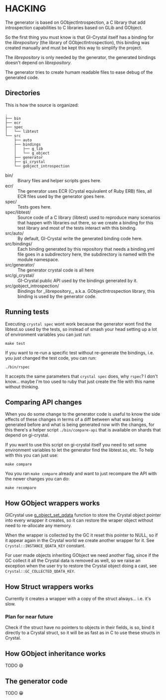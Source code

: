 # HACKING

The generator is based on GObjectIntrospection, a C library that add introspection capabilities to C libraries based on GLib and GObject.

So the first thing you must know is that GI-Crystal itself has a binding for the _librepository_ (the library of GObjectIntrospection), this binding was created manually and must be kept this way to simplify the project.

The _librepository_ is only needed by the generator, the generated bindings doesn't depend on _librepository_.

The generator tries to create humam readable files to ease debug of the generated code.

## Directories

This is how the source is organized:

```
.
├── bin
├── ecr
├── spec
│   └── libtest
└── src
    ├── auto
    ├── bindings
    │   ├── g_lib
    │   └── g_object
    ├── generator
    ├── gi_crystal
    └── gobject_introspection
```

<dl>
<dt>bin/</dt>
<dd>Binary files and helper scripts goes here.</dd>
<dt>ecr/</dt>
<dd>The generator uses ECR (Crystal equivalent of Ruby ERB) files, all ECR files used by the generator goes here.</dd>
<dt>spec/</dt>
<dd>Tests goes here.</dd>
<dt>spec/libtest/</dt>
<dd>Source code of a C library (libtest) used to reproduce many scenarios that happen with libraries out there, so we create a binding for this test library and most of the tests interact with this binding.</dd>
<dt>src/auto/</dt>
<dd>By default, GI-Crystal write the generated binding code here.</dd>
<dt>src/bindings/</dt>
<dd>Each binding generated by this repository that needs a binding.yml file goes in a subdirectory here, the subdirectory is named with the module namespace.</dd>
<dt>src/generator/</dt>
<dd>The generator crystal code is all here</dd>
<dt>src/gi_crystal/</dt>
<dd>GI-Crystal public API used by the bindings generated by it.</dd>
<dt>src/gobject_introspection/</dt>
<dd>Bindings for _librepository_, a.k.a. GObjectIntrospection library, this binding is used by the generator code.</dd>
</dl>

## Running tests

Executing `crystal spec` wont work because the generator wont find the libtest.so used by the tests, so instead of smash your head setting up a lot of environment variables you can just run:

```
make test
```

If you want to re-run a specific test without re-generate the bindings, i.e. you just changed the test code, you can run:

```
./bin/rspec
```

It accepts the same parameters that `crystal spec` does, why `rspec`? I don't know... maybe I'm too used to ruby that just create the file with this name without thinking.

## Comparing API changes

When you do some change to the generator code is useful to know the side effects of these changes in terms of a diff between what was being generated before and what is being generated now with the changes, for this there's a helper script `./bin/compare-api` that is available on shards that depend on gi-crystal.

If you want to use this script on gi-crystal itself you need to set some environment variables to let the generator find the libtest.so, etc. To help with this you can just use:

```
make compare
```

You you ran `make compare` already and want to just recompare the API with the newer changes you can do:

```
make recompare
```

## How GObject wrappers works

GICrystal use [g_object_set_qdata](https://docs.gtk.org/gobject/method.Object.set_qdata.html) function to store the Crystal
object pointer into every wrapper it creates, so it can restore the wraper object without need to re-allocate any memory.

When the wrapper is collected by the GC it reset this pointer to NULL, so if it appear again in the Crystal world we create
another wrapper for it. See `Crystal::INSTANCE_QDATA_KEY` constant.

For user made objects inheriting GObject we need another flag, since if the GC collect it all the Crystal data is removed as
well, so we raise an exception when the user try to restore the Crystal object doing a cast, see
`Crystal::GC_COLLECTED_QDATA_KEY`.

## How Struct wrappers works

Currently it creates a wrapper with a copy of the struct always... i.e. it's slow.

### Plan for near future

Check if the struct have no pointers to objects in their fields, is so, bind it directly to a Crystal struct, so it will be as fast as in C to use these structs in Crystal.

## How GObject inheritance works

TODO 😅️

## The generator code

TODO 😁

